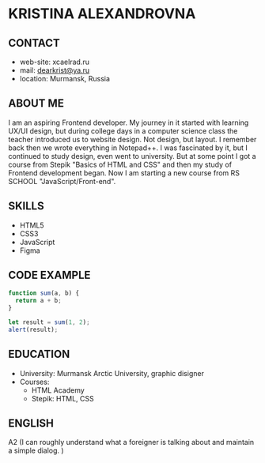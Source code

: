 # KRISTINA ALEXANDROVNA

## CONTACT

- web-site: xcaelrad.ru
- mail: dearkrist@ya.ru
- location: Murmansk, Russia

## ABOUT ME

I am an aspiring Frontend developer. My journey in it started with learning UX/UI design, but during college days in a computer science class the teacher introduced us to website design. Not design, but layout. I remember back then we wrote everything in Notepad++. I was fascinated by it, but I continued to study design, even went to university. But at some point I got a course from Stepik "Basics of HTML and CSS" and then my study of Frontend development began. Now I am starting a new course from RS SCHOOL "JavaScript/Front-end".

## SKILLS

- HTML5
- CSS3
- JavaScript
- Figma

## CODE EXAMPLE

```javascript
function sum(a, b) {
  return a + b;
}

let result = sum(1, 2);
alert(result);
```

## EDUCATION

- University: Murmansk Arctic University, graphic disigner
- Courses:
  - HTML Academy
  - Stepik: HTML, CSS

## ENGLISH

A2 (I can roughly understand what a foreigner is talking about and maintain a simple dialog. )
